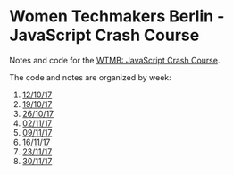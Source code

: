# Women Techmakers Berlin - JavaScript Crash Course

Notes and code for the [WTMB: JavaScript Crash Course](http://wtmberlin.com/javascript-crash-course/).

The code and notes are organized by week: 

1. [12/10/17](https://github.com/mignonnesaurus/wtmb-js-crash-course/tree/master/week_12102017)
2. [19/10/17](https://github.com/mignonnesaurus/wtmb-js-crash-course/tree/master/week_19102017)
3. [26/10/17](https://github.com/mignonnesaurus/wtmb-js-crash-course/tree/master/week_26102017)
4. [02/11/17](https://github.com/mignonnesaurus/wtmb-js-crash-course/tree/master/week_02112017)
5. [09/11/17](https://github.com/mignonnesaurus/wtmb-js-crash-course/tree/master/week_09112017)
6. [16/11/17](https://github.com/mignonnesaurus/wtmb-js-crash-course/tree/master/week_16112017)
7. [23/11/17](https://github.com/mignonnesaurus/wtmb-js-crash-course/tree/master/week_23112017)
8. [30/11/17](https://github.com/mignonnesaurus/wtmb-js-crash-course/tree/master/week_30112017)
